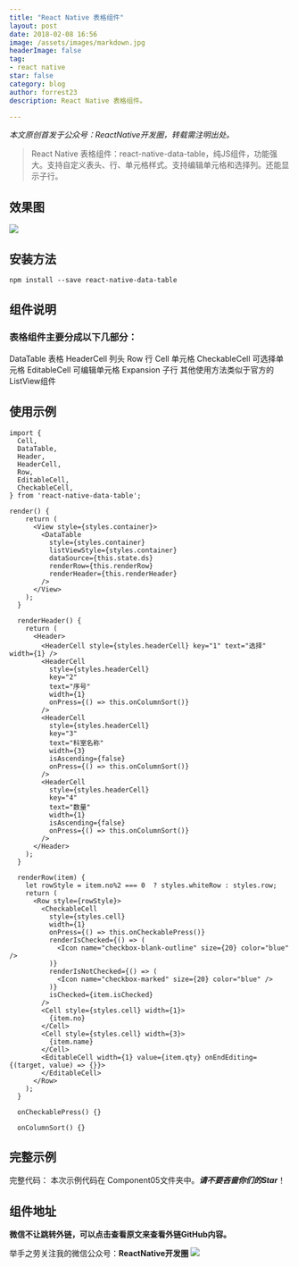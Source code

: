 ```yaml
---
title: "React Native 表格组件"
layout: post
date: 2018-02-08 16:56
image: /assets/images/markdown.jpg
headerImage: false
tag:
- react native
star: false
category: blog
author: forrest23
description: React Native 表格组件。

---
```

*本文原创首发于公众号：ReactNative开发圈，转载需注明出处。*

> React Native 表格组件：react-native-data-table，纯JS组件，功能强大。支持自定义表头、行、单元格样式。支持编辑单元格和选择列。还能显示子行。  

## 效果图
![](http://pic.yupoo.com/forrest071/faa06aee/8b121557.png)

## 安装方法
`npm install --save react-native-data-table`

## 组件说明
### 表格组件主要分成以下几部分：
DataTable  表格
HeaderCell 列头
Row 行
Cell  单元格
CheckableCell 可选择单元格
EditableCell 可编辑单元格
Expansion  子行
其他使用方法类似于官方的ListView组件

## 使用示例
```
import {
  Cell,
  DataTable,
  Header,
  HeaderCell,
  Row,
  EditableCell,
  CheckableCell,
} from 'react-native-data-table';

render() {
    return (
      <View style={styles.container}>
        <DataTable
          style={styles.container}
          listViewStyle={styles.container}
          dataSource={this.state.ds}
          renderRow={this.renderRow}
          renderHeader={this.renderHeader}
        />
      </View>
    );
  }
  
  renderHeader() {
    return (
      <Header>
        <HeaderCell style={styles.headerCell} key="1" text="选择" width={1} />
        <HeaderCell
          style={styles.headerCell}
          key="2"
          text="序号"
          width={1}
          onPress={() => this.onColumnSort()}
        />
        <HeaderCell
          style={styles.headerCell}
          key="3"
          text="科室名称"
          width={3}
          isAscending={false}
          onPress={() => this.onColumnSort()}
        />
        <HeaderCell
          style={styles.headerCell}
          key="4"
          text="数量"
          width={1}
          isAscending={false}
          onPress={() => this.onColumnSort()}
        />
      </Header>
    );
  }

  renderRow(item) {
    let rowStyle = item.no%2 === 0  ? styles.whiteRow : styles.row;
    return (
      <Row style={rowStyle}>
        <CheckableCell
          style={styles.cell}
          width={1}
          onPress={() => this.onCheckablePress()}
          renderIsChecked={() => (
            <Icon name="checkbox-blank-outline" size={20} color="blue" />
          )}
          renderIsNotChecked={() => (
            <Icon name="checkbox-marked" size={20} color="blue" />
          )}
          isChecked={item.isChecked}
        />
        <Cell style={styles.cell} width={1}>
          {item.no}
        </Cell>
        <Cell style={styles.cell} width={3}>
          {item.name}
        </Cell>
        <EditableCell width={1} value={item.qty} onEndEditing={(target, value) => {}}>
        </EditableCell>
      </Row>
    );
  }

  onCheckablePress() {}

  onColumnSort() {}
```

## 完整示例
完整代码：[](https://github.com/forrest23/ReactNativeComponents)
本次示例代码在 Component05文件夹中。***请不要吝啬你们的Star***！

## 组件地址
[](https://github.com/sussol/react-native-data-table)

**微信不让跳转外链，可以点击查看原文来查看外链GitHub内容。**

举手之劳关注我的微信公众号：**ReactNative开发圈**
![](http://pic.yupoo.com/forrest071/GW9CBRAi/medium.gif)
